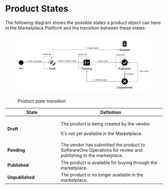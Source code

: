 # Product States

The following diagram shows the possible states a product object can have in the Marketplace Platform and the transition between these states:

<figure><img src="../../../../.gitbook/assets/Product (1).png" alt=""><figcaption><p>Product state transition</p></figcaption></figure>

<table><thead><tr><th width="157">State</th><th>Definition</th></tr></thead><tbody><tr><td><strong>Draft</strong></td><td><p>The product is being created by the vendor. </p><p></p><p>It's not yet available in the Marketplace.</p></td></tr><tr><td><strong>Pending</strong></td><td>The vendor has submitted the product to SoftwareOne Operations for review and publishing to the marketplace.</td></tr><tr><td><strong>Published</strong></td><td>The product is available for buying through the marketplace.</td></tr><tr><td><strong>Unpublished</strong></td><td>The product is no longer available in the marketplace.</td></tr></tbody></table>
